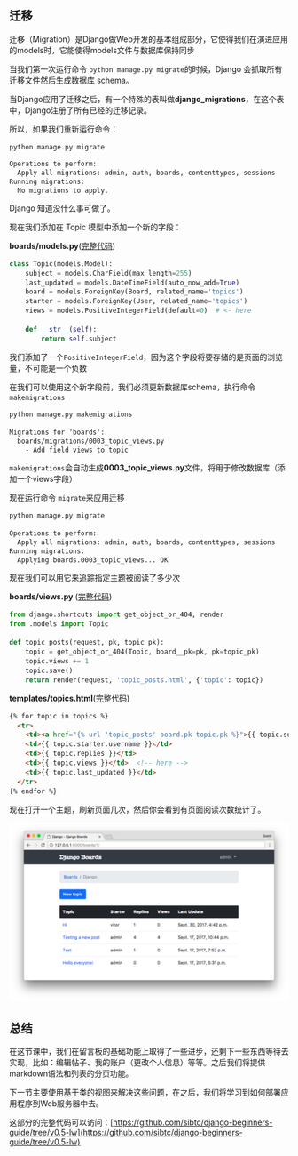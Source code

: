 ## 迁移

迁移（Migration）是Django做Web开发的基本组成部分，它使得我们在演进应用的models时，它能使得models文件与数据库保持同步

当我们第一次运行命令 `python manage.py migrate`的时候，Django 会抓取所有迁移文件然后生成数据库 schema。

当Django应用了迁移之后，有一个特殊的表叫做**django_migrations**，在这个表中，Django注册了所有已经的迁移记录。

所以，如果我们重新运行命令：

```shell
python manage.py migrate
```

```shell
Operations to perform:
  Apply all migrations: admin, auth, boards, contenttypes, sessions
Running migrations:
  No migrations to apply.
```

Django 知道没什么事可做了。

现在我们添加在 Topic 模型中添加一个新的字段：

**boards/models.py**([完整代码](https://gist.github.com/vitorfs/816f47aa4df8e7b157df75e0ff209aac#file-models-py-L25))

```python
class Topic(models.Model):
    subject = models.CharField(max_length=255)
    last_updated = models.DateTimeField(auto_now_add=True)
    board = models.ForeignKey(Board, related_name='topics')
    starter = models.ForeignKey(User, related_name='topics')
    views = models.PositiveIntegerField(default=0)  # <- here

    def __str__(self):
        return self.subject
```

我们添加了一个`PositiveIntegerField`，因为这个字段将要存储的是页面的浏览量，不可能是一个负数


在我们可以使用这个新字段前，我们必须更新数据库schema，执行命令 `makemigrations`

```shell
python manage.py makemigrations

Migrations for 'boards':
  boards/migrations/0003_topic_views.py
    - Add field views to topic
```

`makemigrations`会自动生成**0003_topic_views.py**文件，将用于修改数据库（添加一个views字段）

现在运行命令 `migrate`来应用迁移

```shell
python manage.py migrate

Operations to perform:
  Apply all migrations: admin, auth, boards, contenttypes, sessions
Running migrations:
  Applying boards.0003_topic_views... OK
```

现在我们可以用它来追踪指定主题被阅读了多少次

**boards/views.py** ([完整代码](https://gist.github.com/vitorfs/c0c97c1e050204d9152c59b4da2f9305#file-views-py-L41))

```python
from django.shortcuts import get_object_or_404, render
from .models import Topic

def topic_posts(request, pk, topic_pk):
    topic = get_object_or_404(Topic, board__pk=pk, pk=topic_pk)
    topic.views += 1
    topic.save()
    return render(request, 'topic_posts.html', {'topic': topic})
```

**templates/topics.html**([完整代码](https://gist.github.com/vitorfs/70ebb1a06e1044387943ee83bafcd526))

```html
{% for topic in topics %}
  <tr>
    <td><a href="{% url 'topic_posts' board.pk topic.pk %}">{{ topic.subject }}</a></td>
    <td>{{ topic.starter.username }}</td>
    <td>{{ topic.replies }}</td>
    <td>{{ topic.views }}</td>  <!-- here -->
    <td>{{ topic.last_updated }}</td>
  </tr>
{% endfor %}

```

现在打开一个主题，刷新页面几次，然后你会看到有页面阅读次数统计了。

![5-17.png](./statics/5-17.png)


## 总结

在这节课中，我们在留言板的基础功能上取得了一些进步，还剩下一些东西等待去实现，比如：编辑帖子、我的账户（更改个人信息）等等。之后我们将提供markdown语法和列表的分页功能。

下一节主要使用基于类的视图来解决这些问题，在之后，我们将学习到如何部署应用程序到Web服务器中去。

这部分的完整代码可以访问：[https://github.com/sibtc/django-beginners-guide/tree/v0.5-lw](https://github.com/sibtc/django-beginners-guide/tree/v0.5-lw)









































